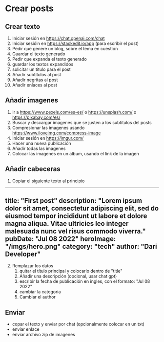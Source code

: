 # Crear posts

## Crear texto 

1. Iniciar sesión en https://chat.openai.com/chat
2. Iniciar sesióin en https://stackedit.io/app (para escribir el post)
3. Pedir que genere un blog, sobre el tema en cuestión
4. Guardar el texto generado
5. Pedir que expanda el texto generado
6. guardar los textos expandidos
7. solicitar un título para el post
8. Añadir subtítulos al post
9. Añadir negritas al post
10. Añadir enlaces al post

## Añadir imagenes

1. Ir a https://www.pexels.com/es-es/ o https://unsplash.com/ o https://pixabay.com/es/
2. Buscar y descargar imagenes que se justen a los subtitulos del posts
3. Compresionar las imagenes usando https://www.iloveimg.com/compress-image
4. Iniciar sesión en https://imgur.com/
5. Hacer una nueva publicación
6. Añadir todas las imagenes
7. Colocar las imagenes en un album, usando el link de la imagen

## Añadir cabeceras
1. Copiar el siguiente texto al principio
---
title: "First post"
description: "Lorem ipsum dolor sit amet, consectetur adipiscing elit, sed do eiusmod tempor incididunt ut labore et dolore magna aliqua. Vitae ultricies leo integer malesuada nunc vel risus commodo viverra."
pubDate: "Jul 08 2022"
heroImage: "/imgs/hero.png"
category: "tech"
author: "Dari Developer"
---
2. Remplazar los datos
   1. quitar el título principal y colocarlo dentro de "title"
   2. Añadir una descripción (opcional, usar chat gpt)
   3. escribir la fecha de publicación en ingles, con el formato: "Jul 08 2022"
   4. cambiar la categoria
   5. Cambiar el author

## Enviar
* copar el texto y enviar por chat (opcionalmente colocar en un txt)
* enviar enlace
* enviar archivo zip de imagenes